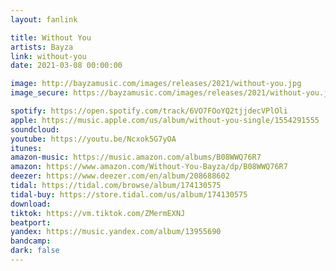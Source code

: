 ```yaml
---
layout: fanlink

title: Without You
artists: Bayza
link: without-you
date: 2021-03-08 00:00:00

image: http://bayzamusic.com/images/releases/2021/without-you.jpg
image_secure: https://bayzamusic.com/images/releases/2021/without-you.jpg

spotify: https://open.spotify.com/track/6VO7FOoYQ2tjjdecVPlOli
apple: https://music.apple.com/us/album/without-you-single/1554291555
soundcloud:
youtube: https://youtu.be/Ncxok5G7yOA
itunes:
amazon-music: https://music.amazon.com/albums/B08WWQ76R7
amazon: https://www.amazon.com/Without-You-Bayza/dp/B08WWQ76R7
deezer: https://www.deezer.com/en/album/208688602
tidal: https://tidal.com/browse/album/174130575
tidal-buy: https://store.tidal.com/us/album/174130575
download:
tiktok: https://vm.tiktok.com/ZMermEXNJ
beatport:
yandex: https://music.yandex.com/album/13955690
bandcamp:
dark: false
---
```

